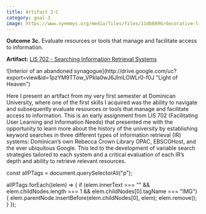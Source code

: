 ```yaml
---
title: Artifact 3-C
category: goal-3
image: https://www.nyemmys.org/media/files/files/11db8896/decorative-line-break-29.png
---
```


**Outcome 3c.** Evaluate resources or tools that manage and facilitate access to information.

**Artifact:** [LIS 702 - Searching Information Retrieval Systems](https://docs.google.com/document/d/1uHijiWWZ3ygOFPBYZlqWasO80nRzBga_j97FxITWp78/edit?usp=sharing)

<div class="image-left" markdown="1">
![Interior of an abandoned synagogue](http://drive.google.com/uc?export=view&id=1pzYM9TTow_VPkla0wJ6JlmLOWLr0-f0J "Light of Heaven")
</div>

Here I present an artifact from my very first semester at Dominican University, where one of the first skills I acquired was the ability to navigate and subsequently evaluate resources or tools that manage and facilitate access to information. This is an early assignment from LIS 702 (Facilitating User Learning and Information Needs) that presented me with the opportunity to learn more about the history of the university by establishing keyword searches in three different types of information retrieval (IR) systems: Dominican’s own Rebecca Crown Library OPAC, EBSCOHost, and the ever ubiquitous Google. This led to the development of variable search strategies tailored to each system and a critical evaluation of each IR’s depth and ability to retrieve relevant resources.

const allPTags = document.querySelectorAll("p");

allPTags.forEach((elem) => {
    if (elem.innerText === "" && elem.childNodes.length === 1 && elem.childNodes[0].tagName === "IMG") {
        elem.parentNode.insertBefore(elem.childNodes[0], elem);
        elem.remove();
    }
});